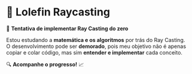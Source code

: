 # 🎯 Lolefin Raycasting  

🚀 **Tentativa de implementar Ray Casting do zero**  

Estou estudando a **matemática e os algoritmos** por trás do Ray Casting.  
O desenvolvimento pode ser **demorado**, pois meu objetivo não é apenas copiar e colar código, mas sim **entender e implementar** cada conceito.  

🔍 **Acompanhe o progresso!** 📈  
